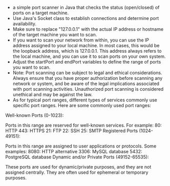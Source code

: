 - a simple port scanner in Java that checks the status (open/closed) of ports on a target machine.
 - Use Java's Socket class to establish connections and determine port availability.
 - Make sure to replace "127.0.0.1" with the actual IP address or hostname of the target machine you want to scan.
 - If you want to scan your network from within, you can use the IP address assigned to your local machine. In most cases, this would be the loopback address, which is 127.0.0.1. This address always refers to the local machine, and you can use it to scan ports on your own system.
 - Adjust the startPort and endPort variables to define the range of ports you want to scan.
 - Note: Port scanning can be subject to legal and ethical considerations. Always ensure that you have proper authorization before scanning any network or system, and be aware of the legal implications associated with port scanning activities. Unauthorized port scanning is considered unethical and may be against the law.
 - As for typical port ranges, different types of services commonly use specific port ranges. Here are some commonly used port ranges:

Well-known Ports (0-1023):

Ports in this range are reserved for well-known services. For example:
80: HTTP
443: HTTPS
21: FTP
22: SSH
25: SMTP
Registered Ports (1024-49151):

Ports in this range are assigned to user applications or protocols. Some examples:
8080: HTTP alternative
3306: MySQL database
5432: PostgreSQL database
Dynamic and/or Private Ports (49152-65535):

These ports are used for dynamic/private purposes, and they are not assigned centrally. They are often used for ephemeral or temporary purposes.

